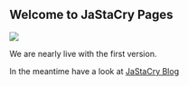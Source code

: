 ## Welcome to JaStaCry Pages

![](https://img.shields.io/badge/license-MIT-brithgreen.svg)

We are nearly live with the first version.

In the meantime have a look at [JaStaCry Blog](https://blog.jastacry.org)
